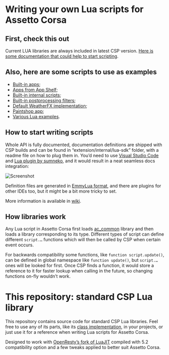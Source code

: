 # Writing your own Lua scripts for Assetto Corsa

## First, check this out

Current LUA libraries are always included in latest CSP version. [Here is some documentation that could help to start scripting](https://github.com/CheesyManiac/cheesy-lua/wiki/Getting-Started-with-CSP-Lua-Scripting).

## Also, here are some scripts to use as examples

- [Built-in apps](https://github.com/ac-custom-shaders-patch/acc-lua-internal/tree/main/included-apps);
- [Apps from App Shelf](https://github.com/ac-custom-shaders-patch/app-csp-defaults);
- [Built-in internal scripts](https://github.com/ac-custom-shaders-patch/acc-lua-internal);
- [Built-in postprocessing filters](https://github.com/ac-custom-shaders-patch/acc-extension-config/tree/master/lua/pp-filters);
- [Default WeatherFX implementation](https://github.com/ac-custom-shaders-patch/acc-weatherfx-base);
- [Paintshop app](https://github.com/ac-custom-shaders-patch/app-paintshop);
- [Various Lua examples](https://github.com/ac-custom-shaders-patch/acc-lua-examples).

## How to start writing scripts

Whole API is fully documented, documentation definitions are shipped with CSP builds and can be found in “extension/internal/lua-sdk” folder,
with a readme file on how to plug them in. You’d need to use [Visual Studio Code](https://code.visualstudio.com/) and 
[Lua plugin by sumneko](https://github.com/sumneko/lua-language-server), and it would result in a neat seamless docs integration:

![Screenshot](https://files.acstuff.ru/shared/Hv6o/20211223-182954.png)

Definition files are generated in [EmmyLua format](https://emmylua.github.io/), and there are plugins for other IDEs too, but it might be
a bit more tricky to set.

More information is available in [wiki](https://github.com/ac-custom-shaders-patch/acc-lua-sdk/wiki).

## How libraries work

Any Lua script in Assetto Corsa first loads [ac_common](/ac_common.lua) library and then loads a library corresponding to its type. 
Different types of script can define different `script.…` functions which will then be called by CSP when certain event occurs.

For backwards compatibility some functions, like `function script.update()`, can be defined in global namespace like `function update()`,
but `script.…` ones will be looked for first. Once CSP finds a function, it would store a reference to it for faster lookup when calling
in the future, so changing functions on-fly wouldn’t work.

# This repository: standard CSP Lua library

This repository contains source code for standard CSP Lua libraries. Feel free to use any of its parts, like its [class implementation](/common/class.lua), in your projects, or just use it for a reference when writing Lua scripts for Assetto Corsa.

Designed to work with [OpenResty’s fork of LuaJIT](https://github.com/openresty/luajit2) compiled with 5.2 compatibility option and a few tweaks applied to better suit Assetto Corsa.
